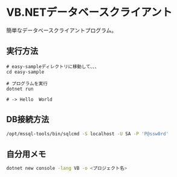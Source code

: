 # VB.NETデータベースクライアント

簡単なデータベースクライアントプログラム。

## 実行方法

```vb.net
# easy-sampleディレクトリに移動して、、、
cd easy-sample

# プログラムを実行
dotnet run

# -> Hello  World
```

## DB接続方法

```bash
/opt/mssql-tools/bin/sqlcmd -S localhost -U SA -P 'P@ssw0rd'
```

## 自分用メモ

```bash
dotnet new console -lang VB -o <プロジェクト名>
```
